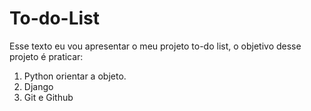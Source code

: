 # To-do-List
Esse texto eu vou apresentar o meu projeto to-do list, o objetivo desse projeto é praticar:
1. Python orientar a objeto.
2. Django
3. Git e Github

